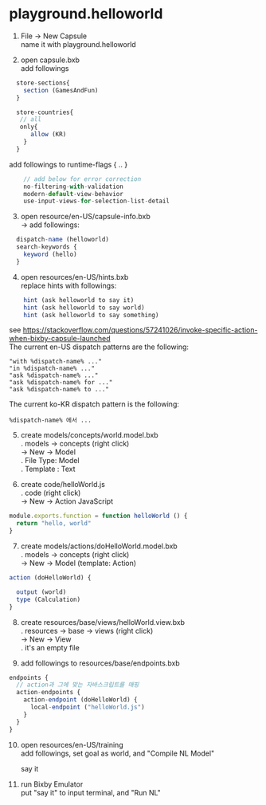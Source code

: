 # playground.helloworld

1. File -> New Capsule  
   name it with playground.helloworld

2. open capsule.bxb  
  add followings
```js
  store-sections{
    section (GamesAndFun)
  }

  store-countries{
   // all
   only{
      allow (KR)
    }
  }
```
  add followings to runtime-flags { .. }  
```js
    // add below for error correction
    no-filtering-with-validation
    modern-default-view-behavior
    use-input-views-for-selection-list-detail
```

3. open resource/en-US/capsule-info.bxb  
   -> add followings:   
```js
  dispatch-name (helloworld)
  search-keywords {
    keyword (hello)
  }
```

4. open resources/en-US/hints.bxb  
   replace hints with followings:  
```js
    hint (ask helloworld to say it)
    hint (ask helloworld to say world)
    hint (ask helloworld to say something)
```
see https://stackoverflow.com/questions/57241026/invoke-specific-action-when-bixby-capsule-launched  
The current en-US dispatch patterns are the following:  

    "with %dispatch-name% ..."
    "in %dispatch-name% ..."
    "ask %dispatch-name% ..."
    "ask %dispatch-name% for ..."
    "ask %dispatch-name% to ..."

The current ko-KR dispatch pattern is the following:

    %dispatch-name% 에서 ...

5. create models/concepts/world.model.bxb  
   . models -> concepts (right click)  
    -> New -> Model  
     . File Type: Model  
     . Template : Text  
  
6. create code/helloWorld.js  
   . code (right click)  
   -> New -> Action JavaScript  
```js
module.exports.function = function helloWorld () {
  return "hello, world"
}
```

7. create models/actions/doHelloWorld.model.bxb  
   . models -> concepts (right click)  
    -> New -> Model (template: Action)  
```js
action (doHelloWorld) {

  output (world)
  type (Calculation)
}
```
8. create resources/base/views/helloWorld.view.bxb  
   . resources -> base -> views (right click)  
    -> New -> View  
   . it's an empty file  

9. add followings to resources/base/endpoints.bxb  
```js
endpoints {
  // action과 그에 맞는 자바스크립트를 매핑
  action-endpoints {
    action-endpoint (doHelloWorld) {
      local-endpoint ("helloWorld.js")
    }
  }
}
```
10. open resources/en-US/training  
    add followings, set goal as world, and "Compile NL Model"  

    say it  

11. run Bixby Emulator  
  put "say it" to input terminal, and "Run NL"  
